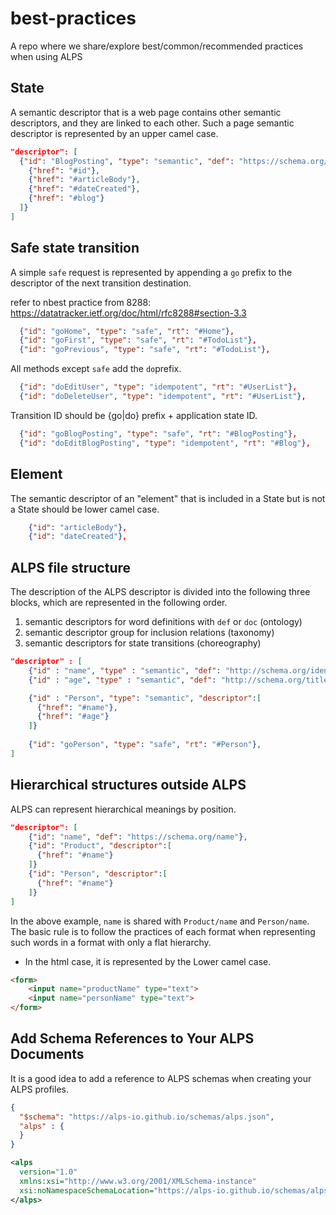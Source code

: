 # best-practices
A repo where we share/explore best/common/recommended practices when using ALPS 

## State

A semantic descriptor that is a web page contains other semantic descriptors, and they are linked to each other. Such a page semantic descriptor is represented by an upper camel case.

```json
"descriptor": [
  {"id": "BlogPosting", "type": "semantic", "def": "https://schema.org/BlogPosting", "descriptor": [
    {"href": "#id"},
    {"href": "#articleBody"},
    {"href": "#dateCreated"},
    {"href": "#blog"}
  ]}
]
```

## Safe state transition

A simple `safe` request is represented by appending a `go` prefix to the descriptor of the next transition destination.

refer to nbest practice from 8288: https://datatracker.ietf.org/doc/html/rfc8288#section-3.3

```json
  {"id": "goHome", "type": "safe", "rt": "#Home"},
  {"id": "goFirst", "type": "safe", "rt": "#TodoList"},
  {"id": "goPrevious", "type": "safe", "rt": "#TodoList"},
```

All methods except `safe` add the `do`prefix.

```json
  {"id": "doEditUser", "type": "idempotent", "rt": "#UserList"},
  {"id": "doDeleteUser", "type": "idempotent", "rt": "#UserList"},
```

Transition ID should be {go|do} prefix + application state ID.

```json
  {"id": "goBlogPosting", "type": "safe", "rt": "#BlogPosting"},
  {"id": "doEditBlogPosting", "type": "idempotent", "rt": "#Blog"},
```

## Element

The semantic descriptor of an "element" that is included in a State but is not a State should be lower camel case.

```json
    {"id": "articleBody"},
    {"id": "dateCreated"},
```

## ALPS file structure

The description of the ALPS descriptor is divided into the following three blocks, which are represented in the following order.

1. semantic descriptors for word definitions with `def` or `doc` (ontology)
2. semantic descriptor group for inclusion relations (taxonomy)
3. semantic descriptors for state transitions (choreography)

```json
"descriptor" : [
    {"id" : "name", "type" : "semantic", "def": "http://schema.org/identifier"},
    {"id" : "age", "type" : "semantic", "def": "http://schema.org/title"},

    {"id" : "Person", "type": "semantic", "descriptor":[
      {"href": "#name"},
      {"href": "#age"}
    ]}
    
    {"id": "goPerson", "type": "safe", "rt": "#Person"},
]
```

## Hierarchical structures outside ALPS

ALPS can represent hierarchical meanings by position.

```json
"descriptor": [
    {"id": "name", "def": "https://schema.org/name"},
    {"id": "Product", "descriptor":[
      {"href": "#name"}
    ]}
    {"id": "Person", "descriptor":[
      {"href": "#name"}
    ]}
]
```

In the above example, `name` is shared with `Product/name` and `Person/name`.
The basic rule is to follow the practices of each format when representing such words in a format with only a flat hierarchy.

* In the html case, it is represented by the Lower camel case.

```html
<form>
    <input name="productName" type="text">
    <input name="personName" type="text">
</form>
```

## Add Schema References to Your ALPS Documents
It is a good idea to add a reference to ALPS schemas when creating your ALPS profiles.

```json
{
  "$schema": "https://alps-io.github.io/schemas/alps.json",
  "alps" : {
  }
}
```

```xml
<alps 
  version="1.0"
  xmlns:xsi="http://www.w3.org/2001/XMLSchema-instance"
  xsi:noNamespaceSchemaLocation="https://alps-io.github.io/schemas/alps.xsd">
</alps>  
```

